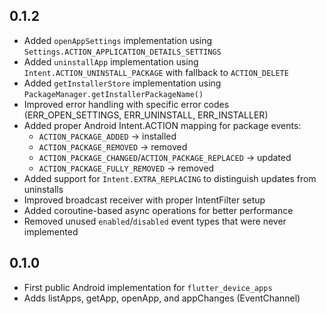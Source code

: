## 0.1.2
- Added `openAppSettings` implementation using `Settings.ACTION_APPLICATION_DETAILS_SETTINGS`
- Added `uninstallApp` implementation using `Intent.ACTION_UNINSTALL_PACKAGE` with fallback to `ACTION_DELETE`
- Added `getInstallerStore` implementation using `PackageManager.getInstallerPackageName()`
- Improved error handling with specific error codes (ERR_OPEN_SETTINGS, ERR_UNINSTALL, ERR_INSTALLER)
- Added proper Android Intent.ACTION mapping for package events:
  - `ACTION_PACKAGE_ADDED` → installed
  - `ACTION_PACKAGE_REMOVED` → removed
  - `ACTION_PACKAGE_CHANGED`/`ACTION_PACKAGE_REPLACED` → updated
  - `ACTION_PACKAGE_FULLY_REMOVED` → removed
- Added support for `Intent.EXTRA_REPLACING` to distinguish updates from uninstalls
- Improved broadcast receiver with proper IntentFilter setup
- Added coroutine-based async operations for better performance
- Removed unused `enabled`/`disabled` event types that were never implemented

## 0.1.0
- First public Android implementation for `flutter_device_apps`
- Adds listApps, getApp, openApp, and appChanges (EventChannel)

